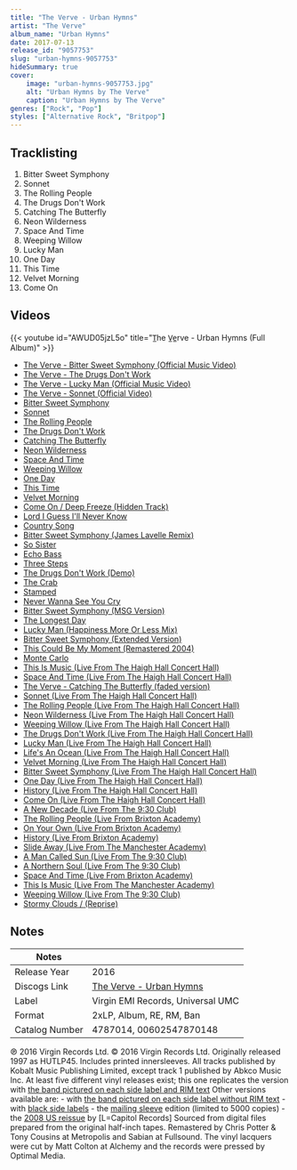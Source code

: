 ```yaml
---
title: "The Verve - Urban Hymns"
artist: "The Verve"
album_name: "Urban Hymns"
date: 2017-07-13
release_id: "9057753"
slug: "urban-hymns-9057753"
hideSummary: true
cover:
    image: "urban-hymns-9057753.jpg"
    alt: "Urban Hymns by The Verve"
    caption: "Urban Hymns by The Verve"
genres: ["Rock", "Pop"]
styles: ["Alternative Rock", "Britpop"]
---
```


## Tracklisting
1. Bitter Sweet Symphony
2. Sonnet
3. The Rolling People
4. The Drugs Don't Work
5. Catching The Butterfly
6. Neon Wilderness
7. Space And Time
8. Weeping Willow
9. Lucky Man
10. One Day
11. This Time
12. Velvet Morning
13. Come On

## Videos
{{< youtube id="AWUD05jzL5o" title="T̲he V̲e̲rve - Urban Hymns (Full Album)" >}}
- [The Verve - Bitter Sweet Symphony (Official Music Video)](https://www.youtube.com/watch?v=1lyu1KKwC74)
- [The Verve - The Drugs Don't Work](https://www.youtube.com/watch?v=ToQ0n3itoII)
- [The Verve - Lucky Man (Official Music Video)](https://www.youtube.com/watch?v=MH6TJU0qWoY)
- [The Verve - Sonnet (Official Video)](https://www.youtube.com/watch?v=r2vGa-yLiso)
- [Bitter Sweet Symphony](https://www.youtube.com/watch?v=JnRw8bXVbPI)
- [Sonnet](https://www.youtube.com/watch?v=Cr5Ad3-3HvI)
- [The Rolling People](https://www.youtube.com/watch?v=sSk3_UfMCNw)
- [The Drugs Don't Work](https://www.youtube.com/watch?v=gffm0lPFmvM)
- [Catching The Butterfly](https://www.youtube.com/watch?v=PU0JDzoM--c)
- [Neon Wilderness](https://www.youtube.com/watch?v=QRmH829qlbo)
- [Space And Time](https://www.youtube.com/watch?v=8k8N6AO_FxA)
- [Weeping Willow](https://www.youtube.com/watch?v=QiTc2I-F2co)
- [One Day](https://www.youtube.com/watch?v=TPWu0e7x6xw)
- [This Time](https://www.youtube.com/watch?v=J04GxOkPoLc)
- [Velvet Morning](https://www.youtube.com/watch?v=oucG2HF9qgI)
- [Come On / Deep Freeze (Hidden Track)](https://www.youtube.com/watch?v=fbiJzOT16uw)
- [Lord I Guess I'll Never Know](https://www.youtube.com/watch?v=8MtkOlKuox8)
- [Country Song](https://www.youtube.com/watch?v=abQ-akIlY_U)
- [Bitter Sweet Symphony (James Lavelle Remix)](https://www.youtube.com/watch?v=qeXNol9xVMk)
- [So Sister](https://www.youtube.com/watch?v=D0aDnjNZImE)
- [Echo Bass](https://www.youtube.com/watch?v=PV4iqmJayhw)
- [Three Steps](https://www.youtube.com/watch?v=VFiM4FORyC8)
- [The Drugs Don't Work (Demo)](https://www.youtube.com/watch?v=UpQ66S4peNM)
- [The Crab](https://www.youtube.com/watch?v=urlZ0LPk8Kk)
- [Stamped](https://www.youtube.com/watch?v=LQUe_NwBnJg)
- [Never Wanna See You Cry](https://www.youtube.com/watch?v=EEFSpz974A8)
- [Bitter Sweet Symphony (MSG Version)](https://www.youtube.com/watch?v=I6MdbXqQhl0)
- [The Longest Day](https://www.youtube.com/watch?v=KD7bW8BsY9g)
- [Lucky Man (Happiness More Or Less Mix)](https://www.youtube.com/watch?v=o0Xe0vswleo)
- [Bitter Sweet Symphony (Extended Version)](https://www.youtube.com/watch?v=1WTATreAg08)
- [This Could Be My Moment (Remastered 2004)](https://www.youtube.com/watch?v=KCmfONZnOmk)
- [Monte Carlo](https://www.youtube.com/watch?v=eweRv5sqjI0)
- [This Is Music (Live From The Haigh Hall Concert Hall)](https://www.youtube.com/watch?v=ONfCZRpDE6c)
- [Space And Time (Live From The Haigh Hall Concert Hall)](https://www.youtube.com/watch?v=ilYpj9urW38)
- [The Verve - Catching The Butterfly (faded version)](https://www.youtube.com/watch?v=cJL-yPcIDcs)
- [Sonnet (Live From The Haigh Hall Concert Hall)](https://www.youtube.com/watch?v=oufLUnLzOig)
- [The Rolling People (Live From The Haigh Hall Concert Hall)](https://www.youtube.com/watch?v=Bucticg2qSg)
- [Neon Wilderness (Live From The Haigh Hall Concert Hall)](https://www.youtube.com/watch?v=mDl2N7jgAMw)
- [Weeping Willow (Live From The Haigh Hall Concert Hall)](https://www.youtube.com/watch?v=JfgWVJ9JEfA)
- [The Drugs Don't Work (Live From The Haigh Hall Concert Hall)](https://www.youtube.com/watch?v=YlMwqxJe8i4)
- [Lucky Man (Live From The Haigh Hall Concert Hall)](https://www.youtube.com/watch?v=TaD-IDcvx5s)
- [Life's An Ocean (Live From The Haigh Hall Concert Hall)](https://www.youtube.com/watch?v=7bm8GhpHxuQ)
- [Velvet Morning (Live From The Haigh Hall Concert Hall)](https://www.youtube.com/watch?v=0QTnTsYcplk)
- [Bitter Sweet Symphony (Live From The Haigh Hall Concert Hall)](https://www.youtube.com/watch?v=3jCbT3vBDKg)
- [One Day (Live From The Haigh Hall Concert Hall)](https://www.youtube.com/watch?v=S9BR5AttLGk)
- [History (Live From The Haigh Hall Concert Hall)](https://www.youtube.com/watch?v=9ngqZyt9SdU)
- [Come On (Live From The Haigh Hall Concert Hall)](https://www.youtube.com/watch?v=YWrvN-yXbWE)
- [A New Decade (Live From The 9:30 Club)](https://www.youtube.com/watch?v=L62e4LpUCNU)
- [The Rolling People (Live From Brixton Academy)](https://www.youtube.com/watch?v=CTMVSpbU9jE)
- [On Your Own (Live From Brixton Academy)](https://www.youtube.com/watch?v=2CVe2Jifc3A)
- [History (Live From Brixton Academy)](https://www.youtube.com/watch?v=IGwxps_UbPo)
- [Slide Away (Live From The Manchester Academy)](https://www.youtube.com/watch?v=nZLKeOMAfu0)
- [A Man Called Sun (Live From The 9:30 Club)](https://www.youtube.com/watch?v=ACyvrO96nTQ)
- [A Northern Soul (Live From The 9:30 Club)](https://www.youtube.com/watch?v=pcpYiEXQf_A)
- [Space And Time (Live From Brixton Academy)](https://www.youtube.com/watch?v=oRwmI2Kjg9s)
- [This Is Music (Live From The Manchester Academy)](https://www.youtube.com/watch?v=ULVkjh4IcXo)
- [Weeping Willow (Live From The 9:30 Club)](https://www.youtube.com/watch?v=dboEqXd8tBM)
- [Stormy Clouds / (Reprise)](https://www.youtube.com/watch?v=0YofkBCMEkY)


## Notes

| Notes          |             |
| ---------------| ----------- |
| Release Year   | 2016 |
| Discogs Link   | [The Verve - Urban Hymns](https://www.discogs.com/release/9057753-The-Verve-Urban-Hymns) |
| Label          | Virgin EMI Records, Universal UMC |
| Format         | 2xLP, Album, RE, RM, Ban |
| Catalog Number | 4787014, 00602547870148 |

℗ 2016 Virgin Records Ltd. © 2016 Virgin Records Ltd.  Originally released 1997 as HUTLP45. Includes printed innersleeves.  All tracks published by Kobalt Music Publishing Limited, except track 1 published by Abkco Music Inc.  At least five different vinyl releases exist; this one replicates the version with [the band pictured on each side label and RIM text](https://www.discogs.com/The-Verve-Urban-Hymns/release/8139920)  Other versions available are: - with [the band pictured on each side label without RIM text](https://www.discogs.com/The-Verve-Urban-Hymns/release/4274293) - with [black side labels](https://www.discogs.com/The-Verve-Urban-Hymns/release/445878) - the [mailing sleeve](https://www.discogs.com/The-Verve-Urban-Hymns/release/3416731) edition (limited to 5000 copies) - the [2008 US reissue](https://www.discogs.com/The-Verve-Urban-Hymns/release/1548478) by [L=Capitol Records]   Sourced from digital files prepared from the original half-inch tapes. Remastered by Chris Potter & Tony Cousins at Metropolis and Sabian at Fullsound. The vinyl lacquers were cut by Matt Colton at Alchemy and the records were pressed by Optimal Media.

